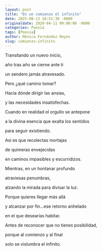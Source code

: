 ```yaml
---
layout: post
title: "En un comienzo el infinito"
date: 2025-08-13 16:51:38 -0800
originaldate: 2020-04-11 00:00:00 -0800
categories: Poesía
tags: [Poesía]
author: Mónica Fernández Reyes
slug: comienzo-infinito
--- 
```


Transitando un nuevo inicio,

año tras año se cierne ante ti

un sendero jamás atravesado.

Pero ¿qué camino tomar?

Hacia dónde dirigir las ansias,

y las necesidades insatisfechas.

Cuando en realidad el orgullo se antepone

a la divina esencia que exalta los sentidos

para seguir existiendo.

Así es que recolectas mortajas

de quimeras envejecidas

en caminos impasibles y escurridizos.

Mientras, en un hontanar profundo

atraviesas penumbras,

alzando la mirada para divisar la luz.

Porque quieres llegar más allá

y alcanzar por fin...ese  retorno anhelado

en el que desearías habitar.

Antes de reconocer que no tienes posibilidad,

porque al comienzo y al final

solo se vislumbra el infinito.